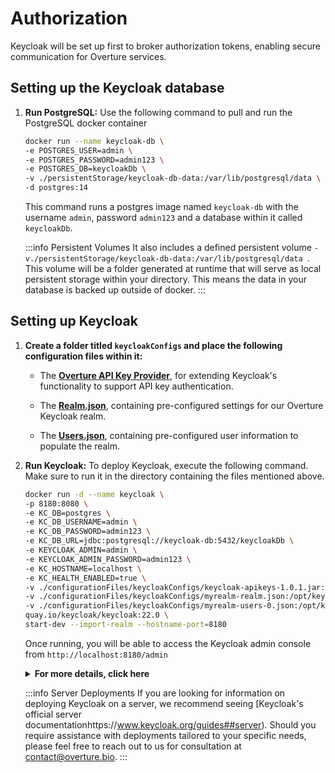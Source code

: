 # Authorization

Keycloak will be set up first to broker authorization tokens, enabling secure communication for Overture services.

## Setting up the Keycloak database

1. **Run PostgreSQL:** Use the following command to pull and run the PostgreSQL docker container

    ```bash
    docker run --name keycloak-db \
    -e POSTGRES_USER=admin \
    -e POSTGRES_PASSWORD=admin123 \
    -e POSTGRES_DB=keycloakDb \
    -v ./persistentStorage/keycloak-db-data:/var/lib/postgresql/data \
    -d postgres:14
    ```

    This command runs a postgres image named `keycloak-db` with the username `admin`, password `admin123` and a database within it called `keycloakDb`.

    :::info Persistent Volumes
    It also includes a defined persistent volume `-v./persistentStorage/keycloak-db-data:/var/lib/postgresql/data `. This volume will be a folder generated at runtime that will serve as local persistent storage within your directory. This means the data in your database is backed up outside of docker.
    :::

## Setting up Keycloak

1. **Create a folder titled `keycloakConfigs` and place the following configuration files within it:**

   - The **[Overture API Key Provider](https://github.com/oicr-softeng/keycloak-apikeys/releases/download/1.0.1/keycloak-apikeys-1.0.1.jar)**, for extending Keycloak's functionality to support API key authentication.

   - The **[Realm.json](https://github.com/overture-stack/composer/blob/develop/configurationFiles/keycloakConfigs/myrealm-realm.json)**, containing pre-configured settings for our Overture Keycloak realm.

   - The **[Users.json](https://github.com/overture-stack/composer/blob/develop/configurationFiles/keycloakConfigs/myrealm-users-0.json)**, containing pre-configured user information to populate the realm.


2. **Run Keycloak:** To deploy Keycloak, execute the following command. Make sure to run it in the directory containing the files mentioned above.

    ```bash
    docker run -d --name keycloak \
    -p 8180:8080 \
    -e KC_DB=postgres \
    -e KC_DB_USERNAME=admin \
    -e KC_DB_PASSWORD=admin123 \
    -e KC_DB_URL=jdbc:postgresql://keycloak-db:5432/keycloakDb \
    -e KEYCLOAK_ADMIN=admin \
    -e KEYCLOAK_ADMIN_PASSWORD=admin123 \
    -e KC_HOSTNAME=localhost \
    -e KC_HEALTH_ENABLED=true \
    -v ./configurationFiles/keycloakConfigs/keycloak-apikeys-1.0.1.jar:/opt/keycloak/providers/keycloak-apikeys.jar \
    -v ./configurationFiles/keycloakConfigs/myrealm-realm.json:/opt/keycloak/data/import/myrealm-realm.json \
    -v ./configurationFiles/keycloakConfigs/myrealm-users-0.json:/opt/keycloak/data/import/myrealm-users-0.json \
    quay.io/keycloak/keycloak:22.0 \
    start-dev --import-realm --hostname-port=8180
    ```

    Once running, you will be able to access the Keycloak admin console from `http://localhost:8180/admin`

    <details>
    <summary><b>For more details, click here</b></summary>

    - **Local Port Mapping:** The `-p 8180:8080` option maps port `8180` on the host machine to port `8080` inside the Docker container. This is crucial as port `8080` is the default port Keycloak listens on, but it's often occupied by other services. By mapping it to port 8180 on the host, we are ensuring that Keycloak remains accessible without interfering with other services running on the same machine.

    - **Configuration Files:** The `-v` options mount the local directories containing the Keycloak configuration files (`realm.json`, `users.json`, and the `API key provider JAR`) to the corresponding paths inside the container. This ensures that Keycloak starts with the desired realm configuration and user definitions, as well as the extended functionality provided by the API key provider.

    - **Base Image:** `quay.io/keycloak/keycloak:22.0` specifies the Docker image to use, which is version 22.0 of Keycloak from Quay.io. This image includes Keycloak and all its dependencies, optimized for performance and security.

    - **Start Command:** The `start-dev` argument passed to the container instructs Keycloak to start in development mode. This mode is suitable for our example deployment. A production deployment is largely the same with the exception of requiring an SSL certificate on startup. 

    - **Realm Import:** The `--import-realm` flag tells Keycloak to import the realm configuration from the specified JSON file upon startup. This is essential for setting up realms with predefined roles, users, and other settings without requiring manual configurations.

    - **Database Connection:** The database-related flags (`--db`, `--db-url`, `--db-username`, `--db-password`) configure Keycloak to connect to the PostgreSQL database. These settings are critical for persisting user data, sessions, and other operational data securely and reliably.

    </details>

    :::info Server Deployments
    If you are looking for information on deploying Keycloak on a server, we recommend seeing [Keycloak's official server documentationhttps://www.keycloak.org/guides##server). Should you require assistance with deployments tailored to your specific needs, please feel free to reach out to us for consultation at contact@overture.bio.
    :::
